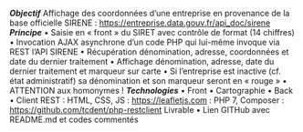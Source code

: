 ***Objectif***
Affichage des coordonnées d’une entreprise en provenance de la base officielle SIRENE :
https://entreprise.data.gouv.fr/api_doc/sirene
***Principe***
• Saisie en « front » du SIRET avec contrôle de format (14 chiffres)
• Invocation AJAX asynchrone d’un code PHP qui lui-même invoque via REST l’API SIRENE
• Récupération dénomination, adresse, coordonnées et date du dernier traitement
• Affichage dénomination, adresse, date du dernier traitement et marqueur sur carte
• Si l’entreprise est inactive (cf. état administratif) sa dénomination et son marqueur seront en « rouge »
• ATTENTION aux homonymes !
***Technologies***
• Front
• Cartographie
• Back
• Client REST
: HTML, CSS, JS
: https://leafletjs.com
: PHP 7, Composer
: https://github.com/tcdent/php-restclient
Livrable
• Lien GITHub avec README.md et codes commentés
